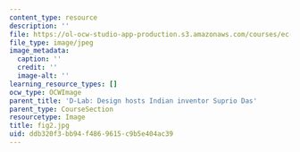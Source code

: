 ```yaml
---
content_type: resource
description: ''
file: https://ol-ocw-studio-app-production.s3.amazonaws.com/courses/ec-720j-d-lab-ii-design-spring-2010/ddb320f3bb94f4869615c9b5e404ac39_fig2.jpg
file_type: image/jpeg
image_metadata:
  caption: ''
  credit: ''
  image-alt: ''
learning_resource_types: []
ocw_type: OCWImage
parent_title: 'D-Lab: Design hosts Indian inventor Suprio Das'
parent_type: CourseSection
resourcetype: Image
title: fig2.jpg
uid: ddb320f3-bb94-f486-9615-c9b5e404ac39
---
```

